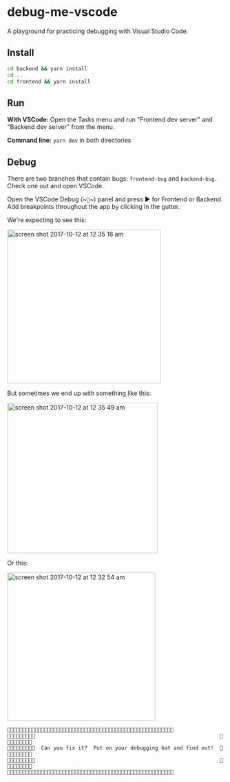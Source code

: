 # debug-me-vscode

A playground for practicing debugging with Visual Studio Code.

## Install

```bash
cd backend && yarn install
cd ..
cd frontend && yarn install
```

## Run

**With VSCode:** Open the Tasks menu and run "Frontend dev server" and "Backend dev server" from the menu.

**Command line:** `yarn dev` in both directories

## Debug

There are two branches that contain bugs: `frontend-bug` and `backend-bug`. Check one out and open VSCode.

Open the VSCode Debug (~`🐞`~) panel and press ▶️ for Frontend or Backend. Add breakpoints throughout the app by clicking in the gutter.

We're expecting to see this:

<img width="357" alt="screen shot 2017-10-12 at 12 35 18 am" src="https://user-images.githubusercontent.com/1571667/31484498-608fa182-aee5-11e7-9d7f-5e667f77de54.png">

But sometimes we end up with something like this:

<img width="349" alt="screen shot 2017-10-12 at 12 35 49 am" src="https://user-images.githubusercontent.com/1571667/31484499-60c1d83c-aee5-11e7-844d-014f2b80211b.png">

Or this:

<img width="344" alt="screen shot 2017-10-12 at 12 32 54 am" src="https://user-images.githubusercontent.com/1571667/31484404-0e4ef828-aee5-11e7-98e8-49b38bb7f8e9.png">


```
🐞🐞🐞🐞🐞🐞🐞🐞🐞🐞🐞🐞🐞🐞🐞🐞🐞🐞🐞🐞🐞🐞🐞🐞🐞🐞🐞🐞🐞🐞🐞🐞🐞🐞🐞🐞🐞🐞🐞🐞🐞🐞🐞🐞🐞🐞🐞🐞🐞🐞🐞🐞🐞🐞
🐞🐞🐞🐞🐞🐞🐞🐞🐞                                                            🐞🐞🐞🐞🐞🐞🐞🐞🐞
🐞🐞🐞🐞🐞🐞🐞🐞🐞  Can you fix it?  Put on your debugging hat and find out!  🐞🐞🐞🐞🐞🐞🐞🐞🐞
🐞🐞🐞🐞🐞🐞🐞🐞🐞                                                            🐞🐞🐞🐞🐞🐞🐞🐞🐞
🐞🐞🐞🐞🐞🐞🐞🐞🐞🐞🐞🐞🐞🐞🐞🐞🐞🐞🐞🐞🐞🐞🐞🐞🐞🐞🐞🐞🐞🐞🐞🐞🐞🐞🐞🐞🐞🐞🐞🐞🐞🐞🐞🐞🐞🐞🐞🐞🐞🐞🐞🐞🐞🐞
```
